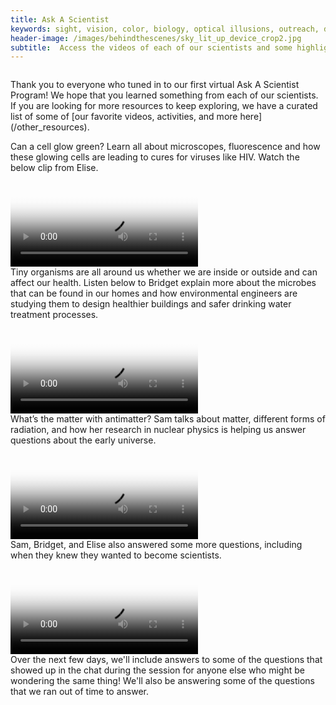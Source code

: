 ```yaml
---
title: Ask A Scientist
keywords: sight, vision, color, biology, optical illusions, outreach, demos, activities, ask a scientist, stem at home
header-image: /images/behindthescenes/sky_lit_up_device_crop2.jpg
subtitle:  Access the videos of each of our scientists and some highlights from the Q&A! 
---
```


<div class="row">
<div class="column long-text">
<p>Thank you to everyone who tuned in to our first virtual Ask A Scientist Program! We hope that you learned something from each of our scientists. If you are looking for more resources to keep exploring, we have a curated list of some of [our favorite videos, activities, and more here](/other_resources).</p>
</div>
</div>

<div class="row dark">
<div class="column long-text">
Can a cell glow green? Learn all about microscopes, fluorescence and how these glowing cells are leading to cures for viruses like HIV. Watch the below clip from Elise.
</div>
</div>

<div class="row dark-transparent">
<div class="column"><video style="margin:auto;max-width:100%;" poster="https://large.spinwearables.com/askascientist20200428_elise.png" src="https://large.spinwearables.com/askascientist20200428_elise.mp4" playsinline controls></video></div>
</div>

<div class="row dark">
<div class="column long-text">
Tiny organisms are all around us whether we are inside or outside and can affect our health. Listen below to Bridget explain more about the microbes that can be found in our homes and how environmental engineers are studying them to design healthier buildings and safer drinking water treatment processes.
</div>
</div>

<div class="row dark-transparent">
<div class="column"><video style="margin:auto;max-width:100%;" poster="https://large.spinwearables.com/askascientist20200428_bridget.png" src="https://large.spinwearables.com/askascientist20200428_bridget.mp4" playsinline controls></video></div>
</div>

<div class="row dark">
<div class="column long-text">
What’s the matter with antimatter? Sam talks about matter, different forms of radiation, and how her research in nuclear physics is helping us answer questions about the early universe.
</div>
</div>

<div class="row dark-transparent">
<div class="column"><video style="margin:auto;max-width:100%;" poster="https://large.spinwearables.com/askascientist20200428_sam.png" src="https://large.spinwearables.com/askascientist20200428_sam.mp4" playsinline controls></video></div>
</div>

<div class="row dark">
<div class="column long-text">
Sam, Bridget, and Elise also answered some more questions, including when they knew they wanted to become scientists. 
</div>
</div>

<div class="row dark-transparent">
<div class="column"><video style="margin:auto;max-width:100%;" poster="https://large.spinwearables.com/askascientist20200428_questions.png" src="https://large.spinwearables.com/askascientist20200428_questions.mp4" playsinline controls></video></div>
</div>
    
<div class="row">
<div class="column long-text">
Over the next few days, we'll include answers to some of the questions that showed up in the chat during the session for anyone else who might be wondering the same thing! We'll also be answering some of the questions that we ran out of time to answer.
</div>
</div>









